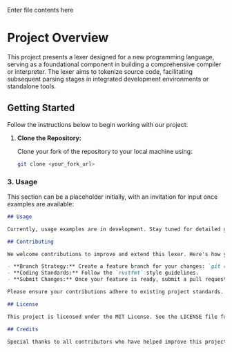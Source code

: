 Enter file contents here

# Project Overview

This project presents a lexer designed for a new programming language, serving as a foundational component in building a comprehensive compiler or interpreter. The lexer aims to tokenize source code, facilitating subsequent parsing stages in integrated development environments or standalone tools.  

## Getting Started

Follow the instructions below to begin working with our project:

1. **Clone the Repository:**

   Clone your fork of the repository to your local machine using:

   ```bash  
   git clone <your_fork_url>

   
### 3. **Usage**

This section can be a placeholder initially, with an invitation for input once examples are available:

```markdown  
## Usage

Currently, usage examples are in development. Stay tuned for detailed guidance on leveraging this lexer in various applications.

## Contributing

We welcome contributions to improve and extend this lexer. Here's how you can get involved:

- **Branch Strategy:** Create a feature branch for your changes: `git checkout -b feature/<feature-name>`.  
- **Coding Standards:** Follow the `rustfmt` style guidelines.  
- **Submit Changes:** Once your feature is ready, submit a pull request with a concise description of your changes.

Please ensure your contributions adhere to existing project standards.

## License

This project is licensed under the MIT License. See the LICENSE file for more details.

## Credits

Special thanks to all contributors who have helped improve this project. Your contributions are what make this possible.  
